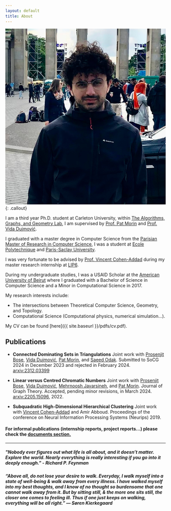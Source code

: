 ```yaml
---
layout: default
title: About
---
```


![Alt text](/images/me.jpg){: .callout}

I am a third year Ph.D. student at Carleton University, within [The Algorithms, Graphs, and Geometry Lab](https://cglab.ca/), I am supervised by [Prof. Pat Morin](https://cglab.ca/~morin/) and [Prof. Vida Dujmović](https://cglab.ca/~vida/).

I graduated with a master degree in Computer Science from the [Parisian Master of Research in Computer Science](https://wikimpri.dptinfo.ens-cachan.fr/doku.php), I was a student at [Ecole Polytechnique](https://www.polytechnique.edu/) and [Paris-Saclay University](https://www.universite-paris-saclay.fr/).

 I was very fortunate to be advised by [Prof. Vincent Cohen-Addad](https://www.di.ens.fr/~vcohen/) during  my master research internship at [LIP6](https://www.lip6.fr/recherche/team.php?acronyme=RO).

During my undergraduate studies, I was a USAID Scholar at the [American University of Beirut](http://www.aub.edu.lb/) where I graduated with a Bachelor of Science in Computer Science and a Minor in Computational Science in 2017.

My research interests include:
* The intersections between Theoretical Computer Science, Geometry, and Topology.
* Computational Science (Computational physics, numerical simulation...).

My CV can be found [here]({{ site.baseurl }}/pdfs/cv.pdf).

## Publications

  * **Connected Dominating Sets in Triangulations**
  Joint work with [Prosenjit Bose](http://jitbose.ca/), [Vida Dujmović](https://cglab.ca/~vida/), [Pat Morin](https://cglab.ca/~morin/), and [Saeed Odak](https://www.linkedin.com/in/saeedodak).
  Submitted to SoCG 2024 in December 2023 and rejected in February 2024. [arxiv:2312.03399](https://arxiv.org/abs/2312.03399)

  * **Linear versus Centred Chromatic Numbers**
  Joint work with [Prosenjit Bose](http://jitbose.ca/), [Vida Dujmović](https://cglab.ca/~vida/), [Mehrnoosh Javarsineh](https://ir.linkedin.com/in/mehrnoosh-javarsineh-0677596a), and [Pat Morin](https://cglab.ca/~morin/).
  Journal of Graph Theory. Accepted, pending minor revisions, in March 2024.
  [arxiv:2205.15096](https://arxiv.org/abs/2205.15096), 2022.

  * **Subquadratic High-Dimensional Hierarchical Clustering**
  Joint work with [Vincent Cohen-Addad](https://www.di.ens.fr/~vcohen/) and Amir Abboud.
Proceedings of the conference on Neural Information Processing Systems (Neurips) 2019.

#### For informal publications (internship reports, project reports...) please check the [documents section.](https://choudrouge4.github.io/documents/)

___

##### *"Nobody ever figures out what life is all about, and it doesn’t matter. Explore the world. Nearly everything is really interesting if you go into it deeply enough." - Richard P. Feynman*

##### *“Above all, do not lose your desire to walk. Everyday, I walk myself into a state of well-being & walk away from every illness. I have walked myself into my best thoughts, and I know of no thought so burdensome that one cannot walk away from it. But by sitting still, & the more one sits still, the closer one comes to feeling ill. Thus if one just keeps on walking, everything will be all right.” ― Søren Kierkegaard*
